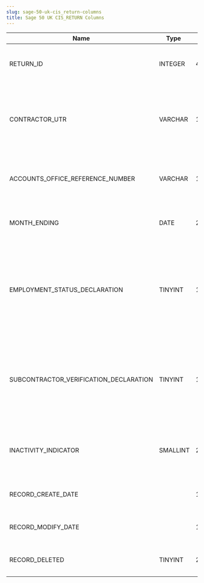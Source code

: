 ```yaml
---
slug: sage-50-uk-cis_return-columns
title: Sage 50 UK CIS_RETURN Columns
---
```

| Name | Type  |  Length | Precision  |  Notes  | Example |
| --- | --- | --- | --- | --- | --- |
| RETURN_ID | INTEGER | 4 | 10 | The unique number of this CIS return (an internal number) |  |
| CONTRACTOR_UTR | VARCHAR | 10 | 10 | The unique tax reference of the user's company as a contractor in the Construction Industry Scheme. |  |
| ACCOUNTS_OFFICE_REFERENCE_NUMBER | VARCHAR | 13 | 13 | The reference number of the user's company at the Accounts Office |  |
| MONTH_ENDING | DATE | 2 | 10 | The date ending the month to which this CIS return applies. |  |
| EMPLOYMENT_STATUS_DECLARATION | TINYINT | 1 | 3 | Can you confirm that the employment status of each individual included on this return has been considered and payments have not |  |
| SUBCONTRACTOR_VERIFICATION_DECLARATION | TINYINT | 1 | 3 | Can you confirm that every subcontractor included on this return has either been verified with HM Revenue & Customs, or has been |  |
| INACTIVITY_INDICATOR | SMALLINT | 2 | 5 | Please indicate if you do not anticipate paying subcontractors in the next six months. |  |
| RECORD_CREATE_DATE |  | 16 | 0 | Date and time when the record was created. |  |
| RECORD_MODIFY_DATE |  | 16 | 0 | Date and time when the record was modified. |  |
| RECORD_DELETED | TINYINT | 2 | 3 | Flag denoting if the record has been deleted or not. |  |
